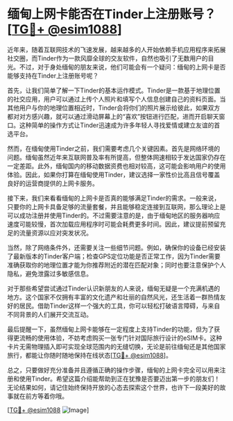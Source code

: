 # 缅甸上网卡能否在Tinder上注册账号？[[TG💪+ @esim1088](https://t.me/s/esim1088)]

近年来，随着互联网技术的飞速发展，越来越多的人开始依赖手机应用程序来拓展社交圈，而Tinder作为一款风靡全球的交友软件，自然也吸引了无数用户的目光。不过，对于身处缅甸的朋友来说，他们可能会有一个疑问：缅甸的上网卡是否能够支持在Tinder上注册账号呢？

首先，让我们简单了解一下Tinder的基本运作模式。Tinder是一款基于地理位置的社交应用，用户可以通过上传个人照片和填写个人信息创建自己的资料页面。当其他用户与你的地理位置相近时，Tinder会将你们的照片展示给彼此，如果双方都对对方感兴趣，就可以通过滑动屏幕上的“喜欢”按钮进行匹配，进而开启聊天窗口。这种简单的操作方式让Tinder迅速成为许多年轻人寻找爱情或建立友谊的首选平台。

然而，在缅甸使用Tinder之前，我们需要考虑几个关键因素。首先是网络环境的问题。缅甸虽然近年来互联网普及率有所提高，但整体网速相较于发达国家仍存在一定差距。此外，缅甸国内的移动数据资费也相对较高，这可能会影响用户的使用体验。因此，如果你打算在缅甸使用Tinder，建议选择一家性价比高且信号覆盖良好的运营商提供的上网卡服务。

接下来，我们来看看缅甸的上网卡是否真的能够满足Tinder的需求。一般来说，只要你的上网卡具备足够的流量套餐，并且能够稳定连接到互联网，那么理论上是可以成功注册并使用Tinder的。不过需要注意的是，由于缅甸地区的服务器响应速度可能较慢，首次加载应用程序时可能会耗费更多时间。因此，建议提前预留充足的流量资源以应对突发状况。

当然，除了网络条件外，还需要关注一些细节问题。例如，确保你的设备已经安装了最新版本的Tinder客户端；检查GPS定位功能是否正常工作，因为Tinder需要准确获取你的地理位置才能为你推荐附近的潜在匹配对象；同时也要注意保护个人隐私，避免泄露过多敏感信息。

对于那些希望尝试通过Tinder认识新朋友的人来说，缅甸无疑是一个充满机遇的地方。这个国家不仅拥有丰富的文化遗产和壮丽的自然风光，还生活着一群热情友好的居民。借助Tinder这样一个强大的工具，你可以轻松打破语言障碍，与来自不同背景的人们展开交流互动。

最后提醒一下，虽然缅甸上网卡能够在一定程度上支持Tinder的功能，但为了获得更流畅的使用体验，不妨考虑购买一张专门针对国际旅行设计的eSIM卡。这种卡片无需物理插入即可实现全球范围内的无缝切换，无论是前往缅甸还是其他国家旅行，都能让你随时随地保持在线状态[[TG💪+ @esim1088](https://t.me/s/esim1088)]。

总之，只要做好充分准备并且遵循正确的操作步骤，缅甸的上网卡完全可以用来注册和使用Tinder。希望这篇介绍能帮助到正在犹豫是否要迈出第一步的朋友们！无论结果如何，请记住始终保持开放的心态去探索这个世界，也许下一段美好的故事就在前方等着你哦。

[[TG💪+ @esim1088](https://t.me/s/esim1088) ![Image](https://i.postimg.cc/4NQfJmqS/Snipaste-2025-05-13-00-14-12.png)]